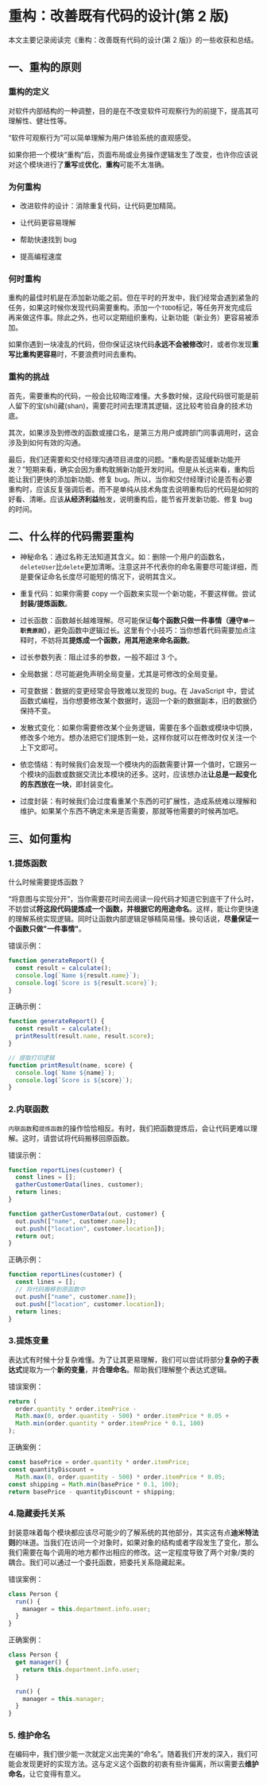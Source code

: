 # 重构：改善既有代码的设计(第 2 版)

本文主要记录阅读完《重构：改善既有代码的设计(第 2 版)》的一些收获和总结。

## 一、重构的原则

### 重构的定义

对软件内部结构的一种调整，目的是在不改变软件可观察行为的前提下，提高其可理解性、健壮性等。

“软件可观察行为”可以简单理解为用户体验系统的直观感受。

如果你把一个模块“重构”后，页面布局或业务操作逻辑发生了改变，也许你应该说对这个模块进行了**重写**或**优化**，**重构**可能不太准确。

### 为何重构

- 改进软件的设计：消除重复代码，让代码更加精简。

- 让代码更容易理解

- 帮助快速找到 bug

- 提高编程速度

### 何时重构

重构的最佳时机是在添加新功能之前。但在平时的开发中，我们经常会遇到紧急的任务，如果这时候你发现代码需要重构。添加一个`TODO`标记，等任务开发完成后再来做这件事。除此之外，也可以定期组织重构，让新功能（新业务）更容易被添加。

如果你遇到一块凌乱的代码，但你保证这块代码**永远不会被修改**时，或者你发现**重写比重构更容易**时，不要浪费时间去重构。

### 重构的挑战

首先，需要重构的代码，一般会比较晦涩难懂。大多数时候，这段代码很可能是前人留下的宝(shi)藏(shan)，需要花时间去理清其逻辑，这比较考验自身的技术功底。

其次，如果涉及到修改的函数或接口名，是第三方用户或跨部门同事调用时，这会涉及到如何有效的沟通。

最后，我们还需要和交付经理沟通项目进度的问题。“重构是否延缓新功能开发？”短期来看，确实会因为重构耽搁新功能开发时间。但是从长远来看，重构后能让我们更快的添加新功能、修复 bug。所以，当你和交付经理讨论是否有必要重构时，应该反复强调后者。而不是单纯从技术角度去说明重构后的代码是如何的好看、清晰。应该**从经济利益**触发，说明重构后，能节省开发新功能、修复 bug 的时间。

## 二、什么样的代码需要重构

- 神秘命名：通过名称无法知道其含义。如：删除一个用户的函数名，`deleteUser`比`delete`更加清晰。注意这并不代表你的命名需要尽可能详细，而是要保证命名长度尽可能短的情况下，说明其含义。

- 重复代码：如果你需要 copy 一个函数来实现一个新功能，不要这样做。尝试**封装/提炼函数**。

- 过长函数：函数越长越难理解。尽可能保证**每个函数只做一件事情（遵守`单一职责原则`）**，避免函数中逻辑过长。这里有个小技巧：当你想着代码需要加点注释时，不妨将其**提炼成一个函数，用其用途来命名函数**。

- 过长参数列表：阻止过多的参数，一般不超过 3 个。

- 全局数据：尽可能避免声明全局变量，尤其是可修改的全局变量。

- 可变数据：数据的变更经常会导致难以发现的 bug。在 JavaScript 中，尝试函数式编程，当你想要修改某个数据时，返回一个新的数据副本，旧的数据仍保持不变。

* 发散式变化：如果你需要修改某个业务逻辑，需要在多个函数或模块中切换，修改多个地方。想办法把它们提炼到一处，这样你就可以在修改时仅关注一个上下文即可。

* 依恋情结：有时候我们会发现一个模块内的函数需要计算一个值时，它跟另一个模块的函数或数据交流比本模块的还多。这时，应该想办法**让总是一起变化的东西放在一块**，即封装变化。

* 过度封装：有时候我们会过度看重某个东西的可扩展性，造成系统难以理解和维护。如果某个东西不确定未来是否需要，那就等他需要的时候再加吧。

## 三、如何重构

### 1.提炼函数

什么时候需要提炼函数？

“将意图与实现分开”，当你需要花时间去阅读一段代码才知道它到底干了什么时，不妨尝试**将这段代码提炼成一个函数，并根据它的用途命名**。这样，能让你更快速的理解系统实现逻辑。同时让函数内部逻辑足够精简易懂。换句话说，**尽量保证一个函数只做"一件事情"**。

错误示例：

```js
function generateReport() {
  const result = calculate();
  console.log(`Name ${result.name}`);
  console.log(`Score is ${result.score}`);
}
```

正确示例：

```js
function generateReport() {
  const result = calculate();
  printResult(result.name, result.score);
}

// 提取打印逻辑
function printResult(name, score) {
  console.log(`Name ${name}`);
  console.log(`Score is ${score}`);
}
```

### 2.内联函数

`内联函数`和`提炼函数`的操作恰恰相反。有时，我们把函数提炼后，会让代码更难以理解。这时，请尝试将代码搬移回原函数。

错误示例：

```js
function reportLines(customer) {
  const lines = [];
  gatherCustomerData(lines, customer);
  return lines;
}

function gatherCustomerData(out, customer) {
  out.push(["name", customer.name]);
  out.push(["location", customer.location]);
  return out;
}
```

正确示例：

```js
function reportLines(customer) {
  const lines = [];
  // 将代码搬移到原函数中
  out.push(["name", customer.name]);
  out.push(["location", customer.location]);
  return lines;
}
```

### 3.提炼变量

表达式有时候十分复杂难懂。为了让其更易理解，我们可以尝试将部分**复杂的子表达式**提取为一个**新的变量**，并**合理命名**。帮助我们理解整个表达式逻辑。

错误案例：

```js
return (
  order.quantity * order.itemPrice -
  Math.max(0, order.quantity - 500) * order.itemPrice * 0.05 +
  Math.min(order.quantity * order.itemPrice * 0.1, 100)
);
```

正确案例：

```js
const basePrice = order.quantity * order.itemPrice;
const quantityDiscount =
  Math.max(0, order.quantity - 500) * order.itemPrice * 0.05;
const shipping = Math.min(basePrice * 0.1, 100);
return basePrice - quantityDiscount + shipping;
```

### 4.隐藏委托关系

封装意味着每个模块都应该尽可能少的了解系统的其他部分，其实这有点**迪米特法则**的味道。当我们在访问一个对象时，如果对象的结构或者字段发生了变化，那么我们需要在每个调用的地方都作出相应的修改。这一定程度导致了两个对象/类的耦合。我们可以通过一个委托函数，把委托关系隐藏起来。

错误案例：

```js
class Person {
  run() {
    manager = this.department.info.user;
  }
}
```

正确案例：

```js
class Person {
  get manager() {
    return this.department.info.user;
  }

  run() {
    manager = this.manager;
  }
}
```

### 5. 维护命名

在编码中，我们很少能一次就定义出完美的“命名”。随着我们开发的深入，我们可能会发现更好的实现方法。这与定义这个函数的初衷有些许偏离，所以需要去**维护命名**，让它变得有意义。
